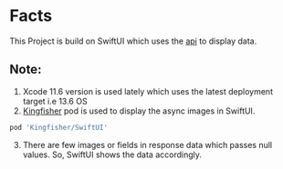 # Facts
 This Project is build on SwiftUI which uses the [api](https://dl.dropboxusercontent.com/s/2iodh4vg0eortkl/facts.json) to display data.
 
## Note:
1. Xcode 11.6 version is used lately which uses the latest deployment target i.e 13.6 OS
2. [Kingfisher](https://github.com/onevcat/Kingfisher) pod is used to display the async images in SwiftUI.
  ```bash
  pod 'Kingfisher/SwiftUI'
  ```
  3.  There are few images or fields in response data which passes null values. So, SwiftUI shows the data accordingly.
 
